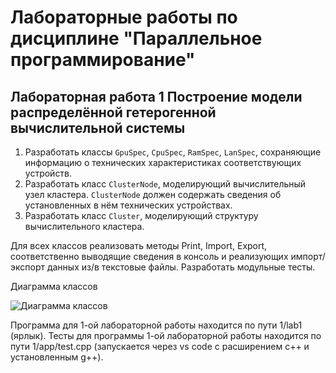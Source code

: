 # Лабораторные работы по дисциплине "Параллельное программирование"

## Лабораторная работа 1 Построение модели распределённой гетерогенной вычислительной системы

1. Разработать классы `GpuSpec`, `CpuSpec`, `RamSpec`, `LanSpec`, сохраняющие информацию о технических характеристиках соответствующих устройств.
2. Разработать класс `ClusterNode`, моделирующий вычислительный узел кластера. `ClusterNode` должен содержать сведения об установленных в нём технических устройствах.
3. Разработать класс `Cluster`, моделирующий структуру вычислительного кластера.

Для всех классов реализовать методы Print, Import, Export, соответственно выводящие сведения в консоль и реализующих импорт/экспорт данных из/в текстовые файлы. Разработать модульные тесты.

Диаграмма классов

![Диаграмма классов](https://github.com/pentryyy/parallel_labs/blob/main/images/ClassDiagram.png)

Программа для 1-ой лабораторной работы находится по пути 1/lab1 (ярлык).
Тесты для программы 1-ой лабораторной работы находится по пути 1/app/test.cpp (запускается через vs code с расширением c++ и установленным g++).
